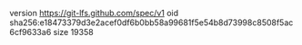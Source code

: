 version https://git-lfs.github.com/spec/v1
oid sha256:e18473379d3e2acef0df6b0bb58a99681f5e54b8d73998c8508f5ac6cf9633a6
size 19358
